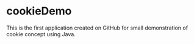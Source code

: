 # cookieDemo
This is the first application created on GitHub for small demonstration of cookie concept using Java.
